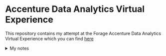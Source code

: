 # Accenture Data Analytics Virtual Experience
This repository contains my attempt at the Forage Accenture Data Analytics Virtual Experience which you can find [here](https://www.theforage.com/virtual-internships/hzmoNKtzvAzXsEqx8?ref=RiQGb5822vPSKB9bg)







<details>
<summary>My notes</summary>
<h3>Virtual enviroment:</h>
<ul>
  <li>To create: python -m venv <name_env></li>
  <li>To activate: source <name_env>/bin/activate</li>
</ul>


Project requirements

-- Pandas: pip install pandas

</details>
